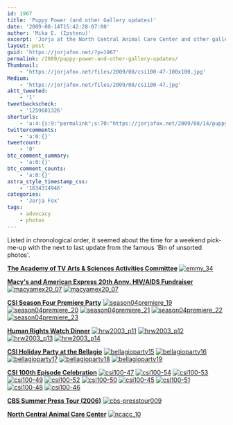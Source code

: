 ```yaml
---
id: 1967
title: 'Puppy Power (and other Gallery updates)'
date: '2009-08-14T15:42:28-07:00'
author: 'Mika E. (Ipstenu)'
excerpt: 'Jorja at the North Central Animal Care Center and other gallery photos that aren''t new, but hopefully they''re new to you.'
layout: post
guid: 'https://jorjafox.net/?p=1967'
permalink: /2009/puppy-power-and-other-gallery-updates/
Thumbnail:
    - 'https://jorjafox.net/files/2009/08/csi100-47-100x100.jpg'
Medium:
    - 'https://jorjafox.net/files/2009/08/csi100-47.jpg'
aktt_tweeted:
    - '1'
tweetbackscheck:
    - '1259681326'
shorturls:
    - 'a:4:{s:9:"permalink";s:70:"https://jorjafox.net/2009/08/14/puppy-power-and-other-gallery-updates/";s:7:"tinyurl";s:26:"http://tinyurl.com/yhdogba";s:4:"isgd";s:18:"http://is.gd/530Ct";s:5:"bitly";s:19:"http://bit.ly/761qS";}'
twittercomments:
    - 'a:0:{}'
tweetcount:
    - '0'
btc_comment_summary:
    - 'a:0:{}'
btc_comment_counts:
    - 'a:0:{}'
astra_style_timestamp_css:
    - '1634314946'
categories:
    - 'Jorja Fox'
tags:
    - advocacy
    - photos
---
```


Listed in chronological order, it seemed about the time for a weekend pick-me-up with the next to last update from the famous 'Bin of unsorted photos'.

<strong><a href="https://jorjafox.net/gallery/pub/csi/20020513-emmy">The Academy of TV Arts & Sciences Activities Committee</a></strong>
<a href="https://jorjafox.net/gallery/pub/csi/20020513-emmy/emmy_34.jpg"><img class="ZenphotoPress_thumb " alt="emmy_34" title="emmy_34" src="https://jorjafox.net/gallery/cache/pub/csi/20020513-emmy/emmy_34_200_cw200_ch200_thumb.jpg"  /></a>

<strong><a href="https://jorjafox.net/gallery/pub/advocacy/20020928-hiv/">Macy's and American Express 20th Annv. HIV/AIDS Fundraiser</a></strong>
<a href="https://jorjafox.net/gallery/pub/advocacy/20020928-hiv/macyamex20_07.jpg"><img class="ZenphotoPress_thumb " alt="macyamex20_07" title="macyamex20_07" src="https://jorjafox.net/gallery/cache/pub/advocacy/20020928-hiv/macyamex20_07_200_cw200_ch200_thumb.jpg"  /></a> <a href="https://jorjafox.net/gallery/pub/advocacy/20020928-hiv/macyamex20_08.jpg"><img class="ZenphotoPress_thumb " alt="macyamex20_07" title="macyamex20_08" src="https://jorjafox.net/gallery/cache/pub/advocacy/20020928-hiv/macyamex20_08_200_cw200_ch200_thumb.jpg"  /></a>

<strong><a href="https://jorjafox.net/gallery/pub/csi/20030800-premiere">CSI Season Four Premiere Party</a></strong>
<a href="https://jorjafox.net/gallery/pub/csi/20030800-premiere/season04premiere_19.jpg"><img class="ZenphotoPress_thumb " alt="season04premiere_19" title="season04premiere_19" src="https://jorjafox.net/gallery/cache/pub/csi/20030800-premiere/season04premiere_20_200_cw200_ch200_thumb.jpg"  /></a> <a href="https://jorjafox.net/gallery/pub/csi/20030800-premiere/season04premiere_20.jpg"><img class="ZenphotoPress_thumb " alt="season04premiere_20" title="season04premiere_20" src="https://jorjafox.net/gallery/cache/pub/csi/20030800-premiere/season04premiere_20_200_cw200_ch200_thumb.jpg"  /></a> <a href="https://jorjafox.net/gallery/pub/csi/20030800-premiere/season04premiere_21.jpg"><img class="ZenphotoPress_thumb " alt="season04premiere_21" title="season04premiere_21" src="https://jorjafox.net/gallery/cache/pub/csi/20030800-premiere/season04premiere_21_200_cw200_ch200_thumb.jpg"  /></a> <a href="https://jorjafox.net/gallery/pub/csi/20030800-premiere/season04premiere_22.jpg"><img class="ZenphotoPress_thumb " alt="season04premiere_22" title="season04premiere_22" src="https://jorjafox.net/gallery/cache/pub/csi/20030800-premiere/season04premiere_22_200_cw200_ch200_thumb.jpg"  /></a> <a href="https://jorjafox.net/gallery/pub/csi/20030800-premiere/season04premiere_23.jpg"><img class="ZenphotoPress_thumb " alt="season04premiere_23" title="season04premiere_23" src="https://jorjafox.net/gallery/cache/pub/csi/20030800-premiere/season04premiere_23_200_cw200_ch200_thumb.jpg"  /></a>

<strong><a href="https://jorjafox.net/gallery/pub/advocacy/20031118-hrwd">Human Rights Watch Dinner</a></strong>
<a href="https://jorjafox.net/gallery/pub/advocacy/20031118-hrwd/hrw2003_p11.jpg"><img class="ZenphotoPress_thumb " alt="hrw2003_p11" title="hrw2003_p11" src="https://jorjafox.net/gallery/cache/pub/advocacy/20031118-hrwd/hrw2003_p11_200_cw200_ch200_thumb.jpg"  /></a> <a href="https://jorjafox.net/gallery/pub/advocacy/20031118-hrwd/hrw2003_p12.jpg"><img class="ZenphotoPress_thumb " alt="hrw2003_p12" title="hrw2003_p12" src="https://jorjafox.net/gallery/cache/pub/advocacy/20031118-hrwd/hrw2003_p12_200_cw200_ch200_thumb.jpg"  /></a> <a href="https://jorjafox.net/gallery/pub/advocacy/20031118-hrwd/hrw2003_p13.jpg"><img class="ZenphotoPress_thumb " alt="hrw2003_p13" title="hrw2003_p13" src="https://jorjafox.net/gallery/cache/pub/advocacy/20031118-hrwd/hrw2003_p13_200_cw200_ch200_thumb.jpg"  /></a> <a href="https://jorjafox.net/gallery/pub/advocacy/20031118-hrwd/hrw2003_p14.jpg"><img class="ZenphotoPress_thumb " alt="hrw2003_p14" title="hrw2003_p14" src="https://jorjafox.net/gallery/cache/pub/advocacy/20031118-hrwd/hrw2003_p14_200_cw200_ch200_thumb.jpg"  /></a>

<strong><a href="https://jorjafox.net/gallery/pub/csi/20031213-bellagio">CSI Holiday Party at the Bellagio</a></strong>
<a href="https://jorjafox.net/gallery/pub/csi/20031213-bellagio/bellagioparty15.jpg"><img class="ZenphotoPress_thumb " alt="bellagioparty15" title="bellagioparty15" src="https://jorjafox.net/gallery/cache/pub/csi/20031213-bellagio/bellagioparty15_200_cw200_ch200_thumb.jpg"  /></a> <a href="https://jorjafox.net/gallery/pub/csi/20031213-bellagio/bellagioparty16.jpg"><img class="ZenphotoPress_thumb " alt="bellagioparty16" title="bellagioparty16" src="https://jorjafox.net/gallery/cache/pub/csi/20031213-bellagio/bellagioparty16_200_cw200_ch200_thumb.jpg"  /></a> <a href="https://jorjafox.net/gallery/pub/csi/20031213-bellagio/bellagioparty17.jpg"><img class="ZenphotoPress_thumb " alt="bellagioparty17" title="bellagioparty17" src="https://jorjafox.net/gallery/cache/pub/csi/20031213-bellagio/bellagioparty17_200_cw200_ch200_thumb.jpg"  /></a> <a href="https://jorjafox.net/gallery/pub/csi/20031213-bellagio/bellagioparty18.jpg"><img class="ZenphotoPress_thumb " alt="bellagioparty18" title="bellagioparty18" src="https://jorjafox.net/gallery/cache/pub/csi/20031213-bellagio/bellagioparty18_200_cw200_ch200_thumb.jpg"  /></a> <a href="https://jorjafox.net/gallery/pub/csi/20031213-bellagio/bellagioparty19.jpg"><img class="ZenphotoPress_thumb " alt="bellagioparty19" title="bellagioparty19" src="https://jorjafox.net/gallery/cache/pub/csi/20031213-bellagio/bellagioparty19_200_cw200_ch200_thumb.jpg"  /></a>

<strong><a href="https://jorjafox.net/gallery/pub/csi/20041112-100thep">CSI 100th Episode Celebration</a></strong>
<a href="https://jorjafox.net/gallery/pub/csi/20041112-100thep/csi100-47.jpg"><img class="ZenphotoPress_thumb " alt="csi100-47" title="csi100-47" src="https://jorjafox.net/gallery/cache/pub/csi/20041112-100thep/csi100-47_200_cw200_ch200_thumb.jpg"  /></a> <a href="https://jorjafox.net/gallery/pub/csi/20041112-100thep/csi100-54.jpg"><img class="ZenphotoPress_thumb " alt="csi100-54" title="csi100-54" src="https://jorjafox.net/gallery/cache/pub/csi/20041112-100thep/csi100-54_200_cw200_ch200_thumb.jpg"  /></a> <a href="https://jorjafox.net/gallery/pub/csi/20041112-100thep/csi100-53.jpg"><img class="ZenphotoPress_thumb " alt="csi100-53" title="csi100-53" src="https://jorjafox.net/gallery/cache/pub/csi/20041112-100thep/csi100-53_200_cw200_ch200_thumb.jpg"  /></a> <a href="https://jorjafox.net/gallery/pub/csi/20041112-100thep/csi100-49.jpg"><img class="ZenphotoPress_thumb " alt="csi100-49" title="csi100-49" src="https://jorjafox.net/gallery/cache/pub/csi/20041112-100thep/csi100-49_200_cw200_ch200_thumb.jpg"  /></a> <a href="https://jorjafox.net/gallery/pub/csi/20041112-100thep/csi100-52.jpg"><img class="ZenphotoPress_thumb " alt="csi100-52" title="csi100-52" src="https://jorjafox.net/gallery/cache/pub/csi/20041112-100thep/csi100-52_200_cw200_ch200_thumb.jpg"  /></a> <a href="https://jorjafox.net/gallery/pub/csi/20041112-100thep/csi100-50.jpg"><img class="ZenphotoPress_thumb " alt="csi100-50" title="csi100-50" src="https://jorjafox.net/gallery/cache/pub/csi/20041112-100thep/csi100-50_200_cw200_ch200_thumb.jpg"  /></a> <a href="https://jorjafox.net/gallery/pub/csi/20041112-100thep/csi100-45.jpg"><img class="ZenphotoPress_thumb " alt="csi100-45" title="csi100-45" src="https://jorjafox.net/gallery/cache/pub/csi/20041112-100thep/csi100-45_200_cw200_ch200_thumb.jpg"  /></a> <a href="https://jorjafox.net/gallery/pub/csi/20041112-100thep/csi100-51.jpg"><img class="ZenphotoPress_thumb " alt="csi100-51" title="csi100-51" src="https://jorjafox.net/gallery/cache/pub/csi/20041112-100thep/csi100-51_200_cw200_ch200_thumb.jpg"  /></a> <a href="https://jorjafox.net/gallery/pub/csi/20041112-100thep/csi100-48.jpg"><img class="ZenphotoPress_thumb " alt="csi100-48" title="csi100-48" src="https://jorjafox.net/gallery/cache/pub/csi/20041112-100thep/csi100-48_200_cw200_ch200_thumb.jpg"  /></a> <a href="https://jorjafox.net/gallery/pub/csi/20041112-100thep/csi100-46.jpg"><img class="ZenphotoPress_thumb " alt="csi100-46" title="csi100-46" src="https://jorjafox.net/gallery/cache/pub/csi/20041112-100thep/csi100-46_200_cw200_ch200_thumb.jpg"  /></a>

<strong><a href="https://jorjafox.net/gallery/pub/csi/20060716-cbspt">CBS Summer Press Tour (2006)</a></strong>
<a href="https://jorjafox.net/gallery/pub/csi/20060716-cbspt/cbs-presstour009.jpg"><img class="ZenphotoPress_thumb " alt="cbs-presstour009" title="cbs-presstour009" src="https://jorjafox.net/gallery/cache/pub/csi/20060716-cbspt/cbs-presstour009_200_cw200_ch200_thumb.jpg"  /></a>

<strong><a href="https://jorjafox.net/gallery/pub/animals/20061005-ncacc/">North Central Animal Care Center</a></strong>
<a href="https://jorjafox.net/gallery/pub/animals/20061005-ncacc/ncacc_10.jpg"><img class="ZenphotoPress_thumb " alt="ncacc_10" src="https://jorjafox.net/gallery/cache/pub/animals/20061005-ncacc/ncacc_10_200_cw200_ch200_thumb.jpg"  /></a>